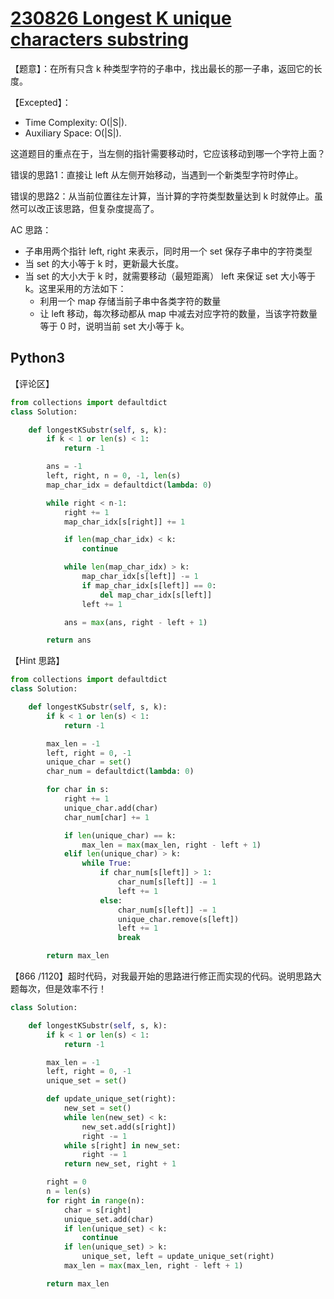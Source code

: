 # [230826 Longest K unique characters substring](https://practice.geeksforgeeks.org/problems/longest-k-unique-characters-substring0853/1)

【题意】：在所有只含 k 种类型字符的子串中，找出最长的那一子串，返回它的长度。

【Excepted】：

- Time Complexity: O(|S|).
- Auxiliary Space: O(|S|).

这道题目的重点在于，当左侧的指针需要移动时，它应该移动到哪一个字符上面？

错误的思路1：直接让 left 从左侧开始移动，当遇到一个新类型字符时停止。

错误的思路2：从当前位置往左计算，当计算的字符类型数量达到 k 时就停止。虽然可以改正该思路，但复杂度提高了。

AC 思路：

- 子串用两个指针 left, right 来表示，同时用一个 set 保存子串中的字符类型
- 当 set 的大小等于 k 时，更新最大长度。
- 当 set 的大小大于 k 时，就需要移动（最短距离） left 来保证 set 大小等于 k。这里采用的方法如下：
    - 利用一个 map 存储当前子串中各类字符的数量
    - 让 left 移动，每次移动都从 map 中减去对应字符的数量，当该字符数量等于 0 时，说明当前 set 大小等于 k。

## Python3

【评论区】

```py
from collections import defaultdict
class Solution:

    def longestKSubstr(self, s, k):
        if k < 1 or len(s) < 1:
            return -1

        ans = -1
        left, right, n = 0, -1, len(s)
        map_char_idx = defaultdict(lambda: 0)

        while right < n-1:
            right += 1
            map_char_idx[s[right]] += 1

            if len(map_char_idx) < k:
                continue

            while len(map_char_idx) > k:
                map_char_idx[s[left]] -= 1
                if map_char_idx[s[left]] == 0:
                    del map_char_idx[s[left]]
                left += 1

            ans = max(ans, right - left + 1)

        return ans
```

【Hint 思路】

```py
from collections import defaultdict
class Solution:

    def longestKSubstr(self, s, k):
        if k < 1 or len(s) < 1:
            return -1

        max_len = -1
        left, right = 0, -1
        unique_char = set()
        char_num = defaultdict(lambda: 0)

        for char in s:
            right += 1
            unique_char.add(char)
            char_num[char] += 1

            if len(unique_char) == k:
                max_len = max(max_len, right - left + 1)
            elif len(unique_char) > k:
                while True:
                    if char_num[s[left]] > 1:
                        char_num[s[left]] -= 1
                        left += 1
                    else:
                        char_num[s[left]] -= 1
                        unique_char.remove(s[left])
                        left += 1
                        break

        return max_len
```

【866 /1120】超时代码，对我最开始的思路进行修正而实现的代码。说明思路大题每次，但是效率不行！

```py
class Solution:

    def longestKSubstr(self, s, k):
        if k < 1 or len(s) < 1:
            return -1

        max_len = -1
        left, right = 0, -1
        unique_set = set()

        def update_unique_set(right):
            new_set = set()
            while len(new_set) < k:
                new_set.add(s[right])
                right -= 1
            while s[right] in new_set:
                right -= 1
            return new_set, right + 1

        right = 0
        n = len(s)
        for right in range(n):
            char = s[right]
            unique_set.add(char)
            if len(unique_set) < k:
                continue
            if len(unique_set) > k:
                unique_set, left = update_unique_set(right)
            max_len = max(max_len, right - left + 1)

        return max_len
```
